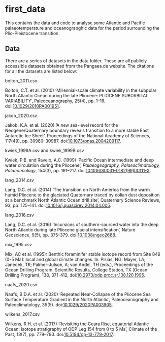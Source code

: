 # first_data
This contains the data and code to analyse some Atlantic and Pacific 
palaeotemperature and oceanograpghic data for the period surrounding
the Plio-Pleistocene transition. 

## Data

There are a series of datasets in the data folder. These are all publicly 
accessible datasets obtained from the Pangaea.de website. The citations for 
all the datasets are listed below:

bolton_2011.csv

Bolton, C.T. et al. (2010) ‘Millennial-scale climate variability in the 
subpolar North Atlantic Ocean during the late Pliocene: PLIOCENE 
SUBORBITAL VARIABILITY’, Paleoceanography, 25(4), pp. 1–16. 
doi:[10.1029/2010PA001951](https://doi.org/10.1029/2010PA001951).


jakob_2020.csv

Jakob, K.A. et al. (2020) ‘A new sea-level record for the 
Neogene/Quaternary boundary reveals transition to a more stable East 
Antarctic Ice Sheet’, Proceedings of the National Academy of Sciences, 
117(49), pp. 30980–30987. 
doi:[10.1073/pnas.2004209117](https://doi.org/10.1073/pnas.2004209117).


kwiek_1999A.csv and kwiek_1999B.csv

Kwiek, P.B. and Ravelo, A.C. (1999) ‘Pacific Ocean intermediate and deep 
water circulation during the Pliocene’, _Palaeogeography, 
Palaeoclimatology, Palaeoecology_, 154(3), pp. 191–217. 
doi:[10.1016/S0031-0182(99)00111-X](https://doi.org/10.1016/S0031-0182(99)00111-X).


lang_2014.csv

Lang, D.C. et al. (2014) ‘The transition on North America from the warm 
humid Pliocene to the glaciated Quaternary traced by eolian dust deposition 
at a benchmark North Atlantic Ocean drill site’, Quaternary Science 
Reviews, 93, pp. 125–141. 
doi:[10.1016/j.quascirev.2014.04.005](https://doi.org/10.1016/j.quascirev.2014.04.005).


lang_2016.csv

Lang, D.C. et al. (2016) ‘Incursions of southern-sourced water into the 
deep North Atlantic during late Pliocene glacial intensification’, Nature 
Geoscience, 9(5), pp. 375–379. 
doi:[10.1038/ngeo2688](https://doi.org/10.1038/ngeo2688).


mix_1995.csv

Mix, AC et al. (1995): Benthic foraminifer stable isotope record from Site 
849 (0-5 Ma): local and global climate changes. In: Pisias, NG; Mayer, LA; 
Janecek, TR; Palmer-Julson, A; van Andel, TH (eds.), Proceedings of the 
Ocean Drilling Program, Scientific Results, College Station, TX 
(Ocean Drilling Program), 138, 371-412, 
doi:[10.2973/odp.proc.sr.138.120.1995](https://doi.org/10.2973/odp.proc.sr.138.120.1995).


naafs_2020.csv

Naafs, B.D.A. et al. (2020) ‘Repeated Near‐Collapse of the Pliocene Sea 
Surface Temperature Gradient in the North Atlantic’, Paleoceanography and 
Paleoclimatology, 35(5). 
doi:[10.1029/2020PA003905](https://doi.org/10.1029/2020PA003905).


wilkens_2017.csv

Wilkens, R.H. et al. (2017) ‘Revisiting the Ceara Rise, equatorial Atlantic 
Ocean: isotope stratigraphy of ODP Leg 154 from 0 to 5 Ma’, Climate of the 
Past, 13(7), pp. 779–793. 
doi:[10.5194/cp-13-779-2017](https://doi.org/10.5194/cp-13-779-2017).

